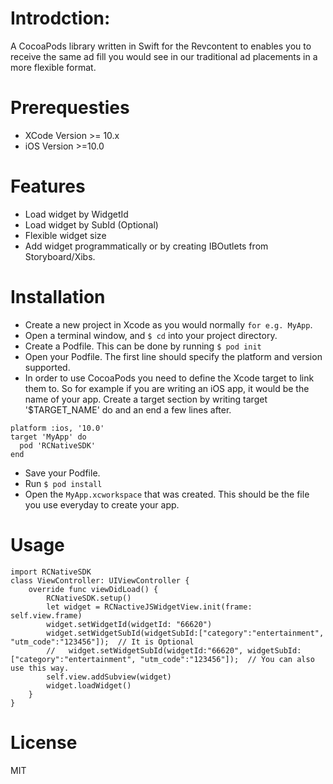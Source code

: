 # Introdction:
A CocoaPods library written in Swift for the Revcontent to enables you to receive the same ad fill you would see in our traditional ad placements in a more flexible format.
# Prerequesties
- XCode Version >= 10.x
- iOS Version >=10.0
# Features
- Load widget by WidgetId
- Load widget by SubId (Optional)
- Flexible widget size
- Add widget programmatically or by creating IBOutlets from Storyboard/Xibs.
# Installation
- Create a new project in Xcode as you would normally `for e.g. MyApp`.
- Open a terminal window, and `$ cd` into your project directory.
- Create a Podfile. This can be done by running `$ pod init`
- Open your Podfile. The first line should specify the platform and version supported.
- In order to use CocoaPods you need to define the Xcode target to link them to. So for example if you are writing an iOS app, it would be the name of your app. Create a target section by writing target '$TARGET_NAME' do and an end a few lines after.
```
platform :ios, '10.0'
target 'MyApp' do
  pod 'RCNativeSDK'
end
```
- Save your Podfile.
- Run `$ pod install`
- Open the `MyApp.xcworkspace` that was created. This should be the file you use everyday to create your app.
# Usage
```
import RCNativeSDK
class ViewController: UIViewController {
    override func viewDidLoad() {
        RCNativeSDK.setup()
        let widget = RCNactiveJSWidgetView.init(frame: self.view.frame)
        widget.setWidgetId(widgetId: "66620")
        widget.setWidgetSubId(widgetSubId:["category":"entertainment", "utm_code":"123456"]);  // It is Optional
        //   widget.setWidgetSubId(widgetId:"66620", widgetSubId:["category":"entertainment", "utm_code":"123456"]);  // You can also use this way.
        self.view.addSubview(widget)
        widget.loadWidget()
    }
}

```
# License
MIT


